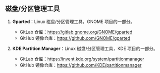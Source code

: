 ## 磁盘/分区管理工具

1. **Gparted**：Linux 磁盘/分区管理工具，GNOME 项目的一部分。

   - GitLab 仓库：https://gitlab.gnome.org/GNOME/gparted
   - GitHub 镜像仓库：https://github.com/GNOME/gparted

2. **KDE Partition Manager**：Linux 磁盘/分区管理工具，KDE 项目的一部分。

   - GitLab 仓库：https://invent.kde.org/system/partitionmanager
   - GitHub 镜像仓库：https://github.com/KDE/partitionmanager
